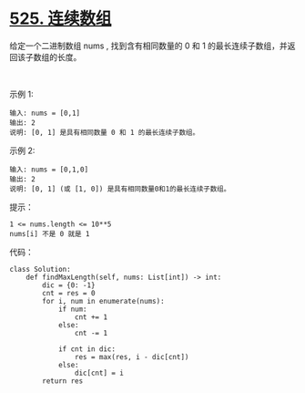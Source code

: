# [525. 连续数组](https://leetcode.cn/problems/contiguous-array/)

给定一个二进制数组 nums , 找到含有相同数量的 0 和 1 的最长连续子数组，并返回该子数组的长度。

 

示例 1:
```
输入: nums = [0,1]
输出: 2
说明: [0, 1] 是具有相同数量 0 和 1 的最长连续子数组。
```
示例 2:
```
输入: nums = [0,1,0]
输出: 2
说明: [0, 1] (或 [1, 0]) 是具有相同数量0和1的最长连续子数组。
```

提示：
```
1 <= nums.length <= 10**5
nums[i] 不是 0 就是 1
```

代码：
```python3
class Solution:
    def findMaxLength(self, nums: List[int]) -> int:
        dic = {0: -1}
        cnt = res = 0
        for i, num in enumerate(nums):
            if num:
                cnt += 1
            else:
                cnt -= 1
            
            if cnt in dic:
                res = max(res, i - dic[cnt])
            else:
                dic[cnt] = i
        return res
```